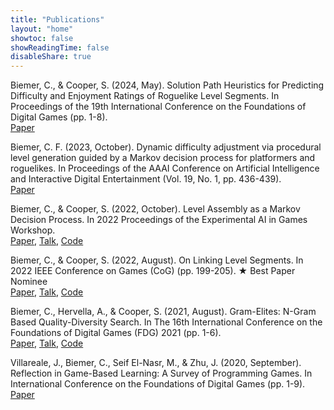 ```yaml
---
title: "Publications" 
layout: "home" 
showtoc: false
showReadingTime: false
disableShare: true
---
```

Biemer, C., & Cooper, S. (2024, May). Solution Path Heuristics for Predicting Difficulty and Enjoyment Ratings of Roguelike Level Segments. In Proceedings of the 19th International Conference on the Foundations of Digital Games (pp. 1-8). \
[Paper](/pdf/2024_solution_path_heuristics.pdf)

Biemer, C. F. (2023, October). Dynamic difficulty adjustment via procedural level generation guided by a Markov decision process for platformers and roguelikes. In Proceedings of the AAAI Conference on Artificial Intelligence and Interactive Digital Entertainment (Vol. 19, No. 1, pp. 436-439). \
[Paper](/pdf/2023_ddaviaplgviamdp.pdf)

Biemer, C., & Cooper, S. (2022, October). Level Assembly as a Markov Decision Process. In 2022 Proceedings of the Experimental AI in Games Workshop. \
[Paper](https://arxiv.org/pdf/2304.13922.pdf), [Talk](https://www.youtube.com/watch?v=XpLm_AyimTw), [Code](https://github.com/crowdgames/mdp-level-assembly)

Biemer, C., & Cooper, S. (2022, August). On Linking Level Segments. In 2022 IEEE Conference on Games (CoG) (pp. 199-205). ★ Best Paper Nominee \
[Paper](https://arxiv.org/pdf/2203.05057.pdf), [Talk](https://www.youtube.com/watch?v=VrOBNP6UbRU&t), [Code](https://github.com/bi3mer/LinkingLevelSegments)

Biemer, C., Hervella, A., & Cooper, S. (2021, August). Gram-Elites: N-Gram Based Quality-Diversity Search. In The 16th International Conference on the Foundations of Digital Games (FDG) 2021 (pp. 1-6). \
[Paper](/pdf/2021_gram_elites.pdf), [Talk](https://www.youtube.com/watch?v=CRK1YlSFb3c), [Code](https://github.com/bi3mer/GramElites)

Villareale, J., Biemer, C., Seif El-Nasr, M., & Zhu, J. (2020, September). Reflection in Game-Based Learning: A Survey of Programming Games. In International Conference on the Foundations of Digital Games (pp. 1-9). \
[Paper](https://dl.acm.org/doi/pdf/10.1145/3402942.3403011?casa_token=_BhwKVV78p0AAAAA:zprP0P0pyLYQk5jwFe_H3AHj11uuTo5IthdXD6iUmJj8j58XBibbCKqVHmYsEp-c9QepSsUNetRR)